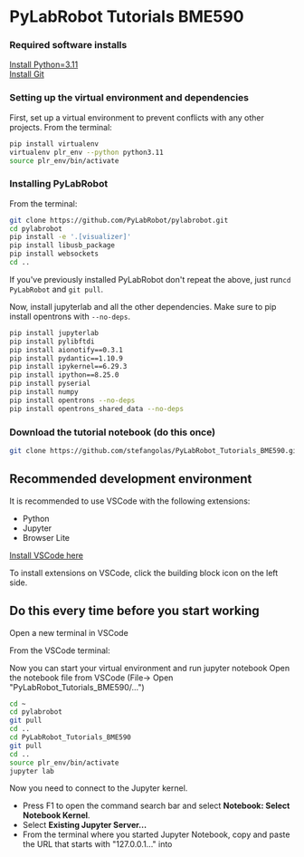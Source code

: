 # PyLabRobot Tutorials BME590

### Required software installs

[Install Python=3.11](https://www.python.org/downloads/release/python-3110/) </br>
[Install Git](https://git-scm.com/downloads)</br>


### Setting up the virtual environment and dependencies
First, set up a virtual environment to prevent conflicts with any other projects. From the terminal:
```bash
pip install virtualenv
virtualenv plr_env --python python3.11
source plr_env/bin/activate
```



### Installing PyLabRobot
From the terminal:</br>
```bash
git clone https://github.com/PyLabRobot/pylabrobot.git
cd pylabrobot
pip install -e '.[visualizer]'
pip install libusb_package
pip install websockets
cd ..
```

If you've previously installed PyLabRobot don't repeat the above, just run`cd PyLabRobot` and `git pull`.


Now, install jupyterlab and all the other dependencies. Make sure to pip install opentrons with `--no-deps`.
```bash
pip install jupyterlab
pip install pylibftdi
pip install aionotify==0.3.1
pip install pydantic==1.10.9
pip install ipykernel==6.29.3
pip install ipython==8.25.0
pip install pyserial
pip install numpy
pip install opentrons --no-deps
pip install opentrons_shared_data --no-deps
```

### Download the tutorial notebook (do this once)
```bash
git clone https://github.com/stefangolas/PyLabRobot_Tutorials_BME590.git
```


## Recommended development environment
It is recommended to use VSCode with the following extensions:
* Python
* Jupyter
* Browser Lite

[Install VSCode here](https://code.visualstudio.com/download) 

To install extensions on VSCode, click the building block icon on the left side.


##  Do this every time before you start working

Open a new terminal in VSCode

From the VSCode terminal: 

Now you can start your virtual environment and run jupyter notebook
Open the notebook file from VSCode (File-> Open "PyLabRobot_Tutorials_BME590/...")

```bash
cd ~
cd pylabrobot
git pull
cd ..
cd PyLabRobot_Tutorials_BME590
git pull
cd ..
source plr_env/bin/activate
jupyter lab
```

Now you need to connect to the Jupyter kernel. 
* Press F1 to open the command search bar and select **Notebook: Select Notebook Kernel**.
* Select **Existing Jupyter Server...**
* From the terminal where you started Jupyter Notebook, copy and paste the URL that starts with "127.0.0.1..." into

